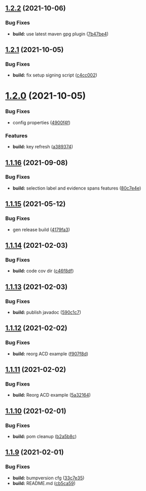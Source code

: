 ## [1.2.2](https://github.com/IBM/whcs-java-sdk/compare/1.2.1...1.2.2) (2021-10-06)


### Bug Fixes

* **build:** use latest maven gpg plugin ([7b47be4](https://github.com/IBM/whcs-java-sdk/commit/7b47be43bfcd4c69e704d953194d454816fca282))

## [1.2.1](https://github.com/IBM/whcs-java-sdk/compare/1.2.0...1.2.1) (2021-10-05)


### Bug Fixes

* **build:** fix setup signing script ([c4cc002](https://github.com/IBM/whcs-java-sdk/commit/c4cc00225f71ffba7f46c71cb1dd76da3ebd3a42))

# [1.2.0](https://github.com/IBM/whcs-java-sdk/compare/1.1.16...1.2.0) (2021-10-05)


### Bug Fixes

* config properties ([4900f4f](https://github.com/IBM/whcs-java-sdk/commit/4900f4fab478819deeddbe044e8a30d7bf92e3af))


### Features

* **build:** key refresh ([a389374](https://github.com/IBM/whcs-java-sdk/commit/a38937429d478e8ee63cf067446662becaef5e06))

## [1.1.16](https://github.com/IBM/whcs-java-sdk/compare/1.1.15...1.1.16) (2021-09-08)


### Bug Fixes

* **build:** selection label and evidence spans features ([80c7e4e](https://github.com/IBM/whcs-java-sdk/commit/80c7e4e5aef1a57650314e86bf3cf4932f619648))

## [1.1.15](https://github.com/IBM/whcs-java-sdk/compare/1.1.14...1.1.15) (2021-05-12)


### Bug Fixes

* gen release build ([4179fa3](https://github.com/IBM/whcs-java-sdk/commit/4179fa34b83e91b4e8f0d9a618f388d0e212a52f))

## [1.1.14](https://github.com/IBM/whcs-java-sdk/compare/1.1.13...1.1.14) (2021-02-03)


### Bug Fixes

* **build:** code cov dir ([c46f8df](https://github.com/IBM/whcs-java-sdk/commit/c46f8df89e9c39c8d80bd6d2992ab20d9203bd75))

## [1.1.13](https://github.com/IBM/whcs-java-sdk/compare/1.1.12...1.1.13) (2021-02-03)


### Bug Fixes

* **build:** publish javadoc ([590c1c7](https://github.com/IBM/whcs-java-sdk/commit/590c1c78527596fdb6a8a2bf69e84a0959a7a8fc))

## [1.1.12](https://github.com/IBM/whcs-java-sdk/compare/1.1.11...1.1.12) (2021-02-02)


### Bug Fixes

* **build:** reorg ACD example ([f907f8d](https://github.com/IBM/whcs-java-sdk/commit/f907f8d942f3fba3304252f0ef005861091ced69))

## [1.1.11](https://github.com/IBM/whcs-java-sdk/compare/1.1.10...1.1.11) (2021-02-02)


### Bug Fixes

* **build:** Reorg ACD example ([5a32164](https://github.com/IBM/whcs-java-sdk/commit/5a321640f7e5217c91548ee17e5f2e8a0ede32cc))

## [1.1.10](https://github.com/IBM/whcs-java-sdk/compare/1.1.9...1.1.10) (2021-02-01)


### Bug Fixes

* **build:** pom cleanup ([b2a5b8c](https://github.com/IBM/whcs-java-sdk/commit/b2a5b8c5ecbd28e9872cec966749c333587c7d60))

## [1.1.9](https://github.com/IBM/whcs-java-sdk/compare/1.1.8...1.1.9) (2021-02-01)


### Bug Fixes

* **build:** bumpversion cfg ([33c7e35](https://github.com/IBM/whcs-java-sdk/commit/33c7e359f53882b98f66d58ce4389b8c54329da4))
* **build:** README.md ([cb5ca59](https://github.com/IBM/whcs-java-sdk/commit/cb5ca5993677a88cd534ba6c7f1659547f6d4de9))
